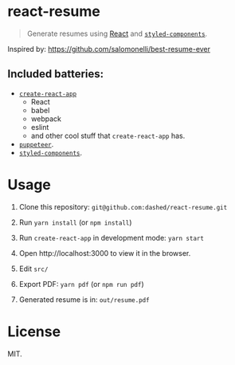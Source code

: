 react-resume
============

> Generate resumes using [React](https://github.com/facebook/react) and [`styled-components`](https://github.com/styled-components/styled-components).

Inspired by: https://github.com/salomonelli/best-resume-ever

## Included batteries:

- [`create-react-app`](https://github.com/facebookincubator/create-react-app)
    + React
    + babel
    + webpack
    + eslint
    + and other cool stuff that `create-react-app` has.
- [`puppeteer`](https://github.com/GoogleChrome/puppeteer).
- [`styled-components`](https://github.com/styled-components/styled-components).

Usage
=====

1. Clone this repository: `git@github.com:dashed/react-resume.git`

2. Run `yarn install` (or `npm install`)

3. Run `create-react-app` in development mode: `yarn start`

4. Open http://localhost:3000 to view it in the browser.

5. Edit `src/`

6. Export PDF: `yarn pdf` (or `npm run pdf`)

7. Generated resume is in: `out/resume.pdf`

License
=======

MIT.

